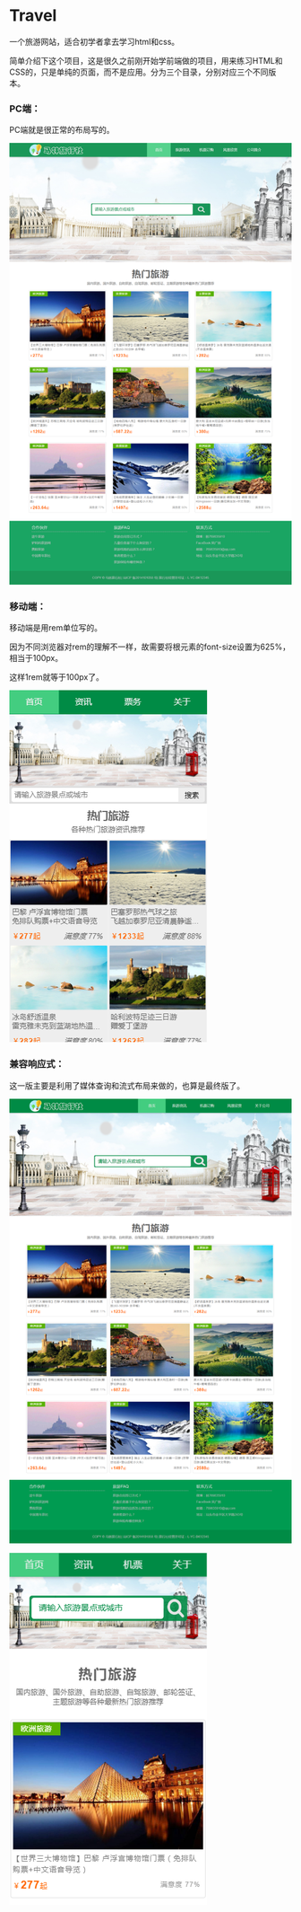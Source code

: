 # Travel
一个旅游网站，适合初学者拿去学习html和css。

简单介绍下这个项目，这是很久之前刚开始学前端做的项目，用来练习HTML和CSS的，只是单纯的页面，而不是应用。分为三个目录，分别对应三个不同版本。

### PC端：

PC端就是很正常的布局写的。

![2018-07-24_133706](https://github.com/14glwu/Travel/blob/master/img-readme/pc-index.png)



### 移动端：

移动端是用rem单位写的。

因为不同浏览器对rem的理解不一样，故需要将根元素的font-size设置为625%，相当于100px。

这样1rem就等于100px了。

 ![2018-07-24_140834](https://github.com/14glwu/Travel/blob/master/img-readme/mobile-index.png)



### 兼容响应式：

这一版主要是利用了媒体查询和流式布局来做的，也算是最终版了。

![2018-07-24_140724](https://github.com/14glwu/Travel/blob/master/img-readme/compat-index1.png)

![2018-07-24_140724](https://github.com/14glwu/Travel/blob/master/img-readme/compat-index2.png)
